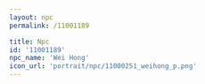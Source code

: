 ```yaml
---
layout: npc
permalink: /11001189

title: Npc
id: '11001189'
npc_name: 'Wei Hong'
icon_url: 'portrait/npc/11000251_weihong_p.png'
---
```

